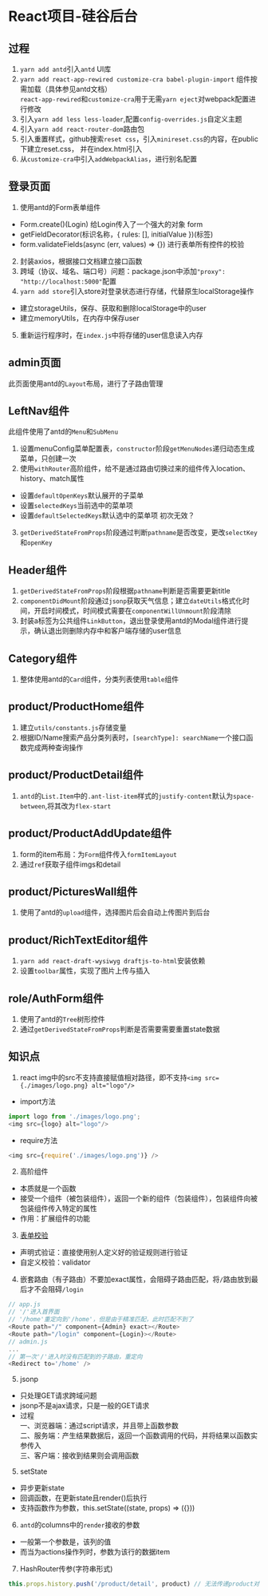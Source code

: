 # React项目-硅谷后台
## 过程
1. `yarn add antd`引入`antd` UI库
2. `yarn add react-app-rewired customize-cra babel-plugin-import` 组件按需加载（具体参见antd文档）  
  `react-app-rewired`和`customize-cra`用于无需`yarn eject`对webpack配置进行修改
3. 引入`yarn add less less-loader`,配置`config-overrides.js`自定义主题
4. 引入`yarn add react-router-dom`路由包
5. 引入重置样式，github搜索`reset css`，引入`minireset.css`的内容，在public下建立reset.css， 并在index.html引入
6. 从`customize-cra`中引入`addWebpackAlias`，进行别名配置

## 登录页面
1. 使用antd的Form表单组件
- Form.create()(Login) 给Login传入了一个强大的对象 form
- getFieldDecorator(标识名称，{ rules: [], initialValue })(标签)
- form.validateFields(async (err, values) => {}) 进行表单所有控件的校验
2. 封装axios，根据接口文档建立接口函数
3. 跨域（协议、域名、端口号）问题：package.json中添加`"proxy": "http://localhost:5000"`配置
4. `yarn add store`引入store对登录状态进行存储，代替原生localStorage操作
- 建立storageUtils，保存、获取和删除localStorage中的user
- 建立memoryUtils，在内存中保存user
5. 重新运行程序时，在`index.js`中将存储的user信息读入内存

## admin页面
此页面使用antd的`Layout`布局，进行了子路由管理

## LeftNav组件
此组件使用了antd的`Menu`和`SubMenu`
1. 设置menuConfig菜单配置表，`constructor`阶段`getMenuNodes`递归动态生成菜单，只创建一次
2. 使用`withRouter`高阶组件，给不是通过路由切换过来的组件传入location、history、match属性
- 设置`defaultOpenKeys`默认展开的子菜单
- 设置`selectedKeys`当前选中的菜单项
- 设置`defaultSelectedKeys`默认选中的菜单项 初次无效？
3. `getDerivedStateFromProps`阶段通过判断`pathname`是否改变，更改`selectKey`和`openKey`

## Header组件
1. `getDerivedStateFromProps`阶段根据`pathname`判断是否需要更新title
2. `componentDidMount`阶段通过`jsonp`获取天气信息；建立`dateUtils`格式化时间，开启时间模式，时间模式需要在`componentWillUnmount`阶段清除
3. 封装a标签为公共组件`LinkButton`，退出登录使用antd的Modal组件进行提示，确认退出则删除内存中和客户端存储的user信息 

## Category组件
1. 整体使用antd的`Card`组件，分类列表使用`table`组件

## product/ProductHome组件
1. 建立`utils/constants.js`存储变量
2. 根据ID/Name搜索产品分类列表时，`[searchType]: searchName`一个接口函数完成两种查询操作

## product/ProductDetail组件
1. `antd`的`List.Item`中的`.ant-list-item`样式的`justify-content`默认为`space-between`,将其改为`flex-start`

## product/ProductAddUpdate组件
1. form的item布局：为`Form`组件传入`formItemLayout`
2. 通过`ref`获取子组件imgs和detail

## product/PicturesWall组件
1. 使用了antd的`upload`组件，选择图片后会自动上传图片到后台

## product/RichTextEditor组件
1. `yarn add react-draft-wysiwyg draftjs-to-html`安装依赖
2. 设置`toolbar`属性，实现了图片上传与插入

## role/AuthForm组件
1. 使用了antd的`Tree`树形控件
2. 通过`getDerivedStateFromProps`判断是否需要需要重置state数据

## 知识点
1. react img中的src不支持直接赋值相对路径，即不支持`<img src={./images/logo.png} alt="logo"/>`
- import方法
```js
import logo from './images/logo.png';
<img src={logo} alt="logo"/>
```
- require方法
```js
<img src={require('./images/logo.png')} />
```
2. 高阶组件
- 本质就是一个函数
- 接受一个组件（被包装组件），返回一个新的组件（包装组件），包装组件向被包装组件传入特定的属性
- 作用：扩展组件的功能

3. [表单校验](https://ant.design/components/form-cn/#components-form-demo-normal-login)
- 声明式验证：直接使用别人定义好的验证规则进行验证
- 自定义校验：validator

4. 嵌套路由（有子路由）不要加exact属性，会阻碍子路由匹配，将`/`路由放到最后才不会阻碍`/login`
```js
// app.js
// '/'进入首界面
// '/home'重定向到'/home'，但是由于精准匹配，此时匹配不到了
<Route path="/" component={Admin} exact></Route>
<Route path="/login" component={Login}></Route>
// admin.js
...
// 第一次'/'进入时没有匹配到的子路由，重定向
<Redirect to='/home' />
```

5. jsonp
- 只处理GET请求跨域问题
- jsonp不是ajax请求，只是一般的GET请求
- 过程  
一、浏览器端：通过script请求，并且带上函数参数  
二、服务端：产生结果数据后，返回一个函数调用的代码，并将结果以函数实参传入  
三、客户端：接收到结果则会调用函数

5. setState
- 异步更新state
- 回调函数，在更新state且render()后执行
- 支持函数作为参数，this.setState((state, props) => ({}))

6. `antd`的columns中的`render`接收的参数
- 一般第一个参数是，该列的值
- 而当为actions操作列时，参数为该行的数据item

7. HashRouter传参(字符串形式)
```js
this.props.history.push('/product/detail', product) // 无法传递product对象
```